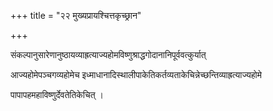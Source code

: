 +++
title = "२२  मुख्यप्रायश्चित्तकृच्छ्रान"

+++

संकल्पानुसारेणानुष्ठायव्याह्रत्याज्यहोमविष्णुश्राद्धगोदानानिपूर्ववत्कुर्यात्

आज्यहोमेपञ्चगव्यहोमेच इध्माधानादिस्थालीपाकेतिकर्तव्यताकेचिन्नेच्छन्तिव्याह्रत्याज्यहोमे

पापापहमहाविष्णुर्देवतेतिकेचित् ।
